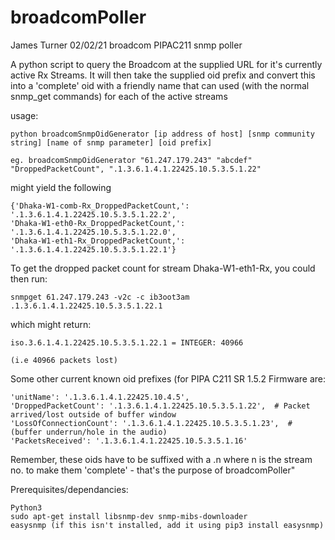 # broadcomPoller
James Turner 02/02/21
broadcom PIPAC211 snmp poller

A python script to query the Broadcom at the supplied URL for it's currently active Rx Streams. It will then take the supplied oid prefix and convert this into a 'complete' oid with a friendly name that can used (with the normal snmp_get commands) for each of the active streams
        
usage: 
	
	python broadcomSnmpOidGenerator [ip address of host] [snmp community string] [name of snmp parameter] [oid prefix]

	eg. broadcomSnmpOidGenerator "61.247.179.243" "abcdef" "DroppedPacketCount", ".1.3.6.1.4.1.22425.10.5.3.5.1.22"

might yield the following 

	{'Dhaka-W1-comb-Rx_DroppedPacketCount,': '.1.3.6.1.4.1.22425.10.5.3.5.1.22.2',
 	'Dhaka-W1-eth0-Rx_DroppedPacketCount,': '.1.3.6.1.4.1.22425.10.5.3.5.1.22.0',
 	'Dhaka-W1-eth1-Rx_DroppedPacketCount,': '.1.3.6.1.4.1.22425.10.5.3.5.1.22.1'}

To get the dropped packet count for stream Dhaka-W1-eth1-Rx, you could then run:

	snmpget 61.247.179.243 -v2c -c ib3oot3am .1.3.6.1.4.1.22425.10.5.3.5.1.22.1

which might return:

	iso.3.6.1.4.1.22425.10.5.3.5.1.22.1 = INTEGER: 40966

	(i.e 40966 packets lost)

Some other current known oid prefixes (for PIPA C211 SR 1.5.2 Firmware are:

	'unitName': '.1.3.6.1.4.1.22425.10.4.5',
	'DroppedPacketCount': '.1.3.6.1.4.1.22425.10.5.3.5.1.22',  # Packet arrived/lost outside of buffer window
	'LossOfConnectionCount': '.1.3.6.1.4.1.22425.10.5.3.5.1.23',  # (buffer underrun/hole in the audio)
	'PacketsReceived': '.1.3.6.1.4.1.22425.10.5.3.5.1.16'
        
Remember, these oids have to be suffixed with a .n where n is the stream no. to make them 'complete' - that's the purpose of broadcomPoller"

Prerequisites/dependancies:

	Python3
	sudo apt-get install libsnmp-dev snmp-mibs-downloader
	easysnmp (if this isn't installed, add it using pip3 install easysnmp)
              
